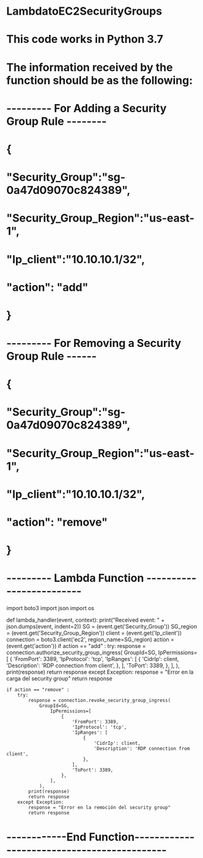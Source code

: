 # LambdatoEC2SecurityGroups
# This code works in Python 3.7

# The information received by the function should be as the following:

# --------- For Adding a Security Group Rule --------
# {
#   "Security_Group":"sg-0a47d09070c824389",
#    "Security_Group_Region":"us-east-1",
#    "Ip_client":"10.10.10.1/32",
#    "action": "add"
# }

# --------- For Removing a Security Group Rule ------
# {
#   "Security_Group":"sg-0a47d09070c824389",
#    "Security_Group_Region":"us-east-1",
#    "Ip_client":"10.10.10.1/32",
#    "action": "remove"
# }

# --------- Lambda Function -------------------------

import boto3
import json
import os

def lambda_handler(event, context):
    print("Received event: " + json.dumps(event, indent=2))
    SG = (event.get('Security_Group'))
    SG_region = (event.get('Security_Group_Region'))
    client = (event.get('Ip_client'))
    connection = boto3.client('ec2', region_name=SG_region)
    action = (event.get('action'))
    if action == "add" :
        try:
            response = connection.authorize_security_group_ingress(
                GroupId=SG,
                    IpPermissions=[
                        {
                            'FromPort': 3389,
                            'IpProtocol': 'tcp',
                            'IpRanges': [
                                {
                                    'CidrIp': client,
                                    'Description': 'RDP connection from client',
                                },
                            ],
                            'ToPort': 3389,
                        },
                    ],
                ),
            print(response)
            return response
        except Exception:
            response = "Error en la carga del security group"
            return response
    
    if action == "remove" :
        try:
            response = connection.revoke_security_group_ingress(
                GroupId=SG,
                    IpPermissions=[
                        {
                            'FromPort': 3389,
                            'IpProtocol': 'tcp',
                            'IpRanges': [
                                {
                                    'CidrIp': client,
                                    'Description': 'RDP connection from client',
                                },
                            ],
                            'ToPort': 3389,
                        },
                    ],
                ),
            print(response)
            return response
        except Exception:
            response = "Error en la remoción del security group"
            return response
    
# ------------End Function--------------------------------------------

